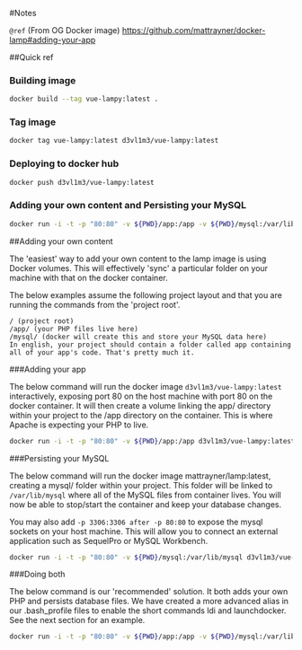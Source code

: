 
#Notes

`@ref` (From OG Docker image) https://github.com/mattrayner/docker-lamp#adding-your-app


##Quick ref


### **Building image**
 
```bash
docker build --tag vue-lampy:latest .
```

### **Tag image**
 
```bash
docker tag vue-lampy:latest d3vl1m3/vue-lampy:latest
```

### **Deploying to docker hub**
 
```bash
docker push d3vl1m3/vue-lampy:latest
```

### **Adding your own content** and **Persisting your MySQL**
 
```bash
docker run -i -t -p "80:80" -v ${PWD}/app:/app -v ${PWD}/mysql:/var/lib/mysql d3vl1m3/vue-lampy:latest
```

##Adding your own content

The 'easiest' way to add your own content to the lamp image is using Docker volumes. This will effectively 'sync' a particular folder on your machine with that on the docker container.

The below examples assume the following project layout and that you are running the commands from the 'project root'.

```
/ (project root)
/app/ (your PHP files live here)
/mysql/ (docker will create this and store your MySQL data here)
In english, your project should contain a folder called app containing all of your app's code. That's pretty much it.
```

###Adding your app

The below command will run the docker image `d3vl1m3/vue-lampy:latest` interactively, exposing port 80 on the host machine with port 80 on the docker container. It will then create a volume linking the app/ directory within your project to the /app directory on the container. This is where Apache is expecting your PHP to live.

```bash
docker run -i -t -p "80:80" -v ${PWD}/app:/app d3vl1m3/vue-lampy:latest
```

###Persisting your MySQL

The below command will run the docker image mattrayner/lamp:latest, creating a mysql/ folder within your project. This folder will be linked to `/var/lib/mysql` where all of the MySQL files from container lives. You will now be able to stop/start the container and keep your database changes.

You may also add `-p 3306:3306 after -p 80:80` to expose the mysql sockets on your host machine. This will allow you to connect an external application such as SequelPro or MySQL Workbench.

```bash
docker run -i -t -p "80:80" -v ${PWD}/mysql:/var/lib/mysql d3vl1m3/vue-lampy:latest
```

###Doing both

The below command is our 'recommended' solution. It both adds your own PHP and persists database files. We have created a more advanced alias in our .bash_profile files to enable the short commands ldi and launchdocker. See the next section for an example.

```bash
docker run -i -t -p "80:80" -v ${PWD}/app:/app -v ${PWD}/mysql:/var/lib/mysql d3vl1m3/vue-lampy:latest
```
